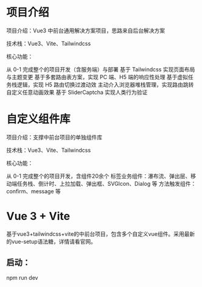 # 项目介绍
项目介绍：Vue3 中前台通用解决方案项目，思路来自后台解决方案

技术栈：Vue3、Vite、Tailwindcss

核心功能：

从 0-1 完成整个的项目开发（含服务端）与部署
基于 Tailwindcss 实现页面布局与主题变更
基于多套路由表方案，实现 PC 端、H5 端的响应性处理
基于虚拟任务栈逻辑，实现 H5 路由切换过渡动效
主动介入浏览器堆栈管理，实现路由跳转自定义任意动画效果
基于 SliderCaptcha 实现人类行为验证
# 自定义组件库
项目介绍：支撑中前台项目的单独组件库

技术栈：Vue3、Vite、Tailwindcss

核心功能：

从 0-1 完成整个的项目开发，含组件20余个
标签业务组件：瀑布流、弹出层、移动端任务栈、倒计时、上拉加载、弹出框、SVGIcon、Dialog 等
方法触发组件：confirm、message 等

# Vue 3 + Vite
基于vue3+tailwindcss+vite的中前台项目，包含多个自定义vue组件。采用最新的vue-setup语法糖，详情请看官网。

## 启动：
npm run dev


